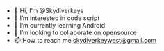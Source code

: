 - 👋 Hi, I’m @Skydiverkeys
- 👀 I’m interested in code script
- 🌱 I’m currently learning Android 
- 💞️ I’m looking to collaborate on opensource
- 📫 How to reach me skydiverkeywest@gmail.com 

<!---
Skydiverkeys/Skydiverkeys is a ✨ special ✨ repository because its `README.md` (this file) appears on your GitHub profile.
You can click the Preview link to take a look at your changes.
--->
